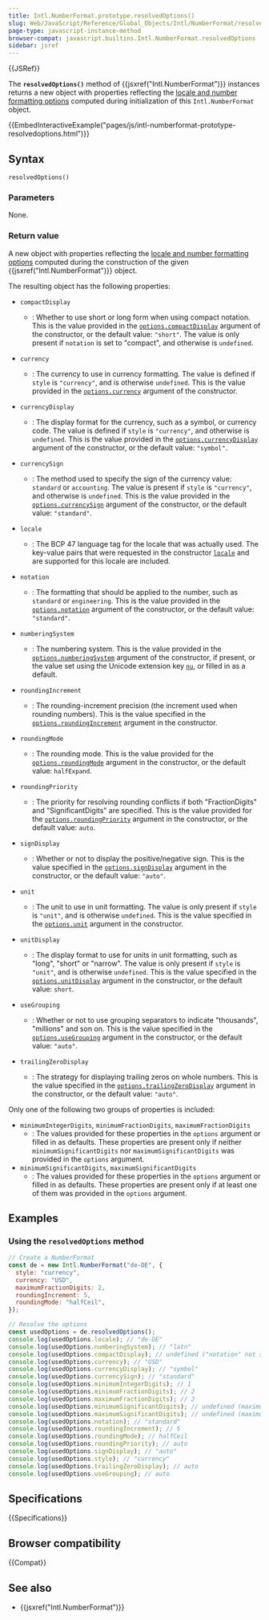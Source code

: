```yaml
---
title: Intl.NumberFormat.prototype.resolvedOptions()
slug: Web/JavaScript/Reference/Global_Objects/Intl/NumberFormat/resolvedOptions
page-type: javascript-instance-method
browser-compat: javascript.builtins.Intl.NumberFormat.resolvedOptions
sidebar: jsref
---
```


{{JSRef}}

The **`resolvedOptions()`** method of {{jsxref("Intl.NumberFormat")}} instances returns a new object with properties reflecting the [locale and number formatting options](/en-US/docs/Web/JavaScript/Reference/Global_Objects/Intl/NumberFormat/NumberFormat#parameters) computed during initialization of this `Intl.NumberFormat` object.

{{EmbedInteractiveExample("pages/js/intl-numberformat-prototype-resolvedoptions.html")}}

## Syntax

```js-nolint
resolvedOptions()
```

### Parameters

None.

### Return value

A new object with properties reflecting the [locale and number formatting options](/en-US/docs/Web/JavaScript/Reference/Global_Objects/Intl/NumberFormat/NumberFormat#parameters) computed during the construction of the given {{jsxref("Intl.NumberFormat")}} object.

The resulting object has the following properties:

- `compactDisplay`
  - : Whether to use short or long form when using compact notation.
    This is the value provided in the [`options.compactDisplay`](/en-US/docs/Web/JavaScript/Reference/Global_Objects/Intl/NumberFormat/NumberFormat#compactdisplay) argument of the constructor, or the default value: `"short"`.
    The value is only present if `notation` is set to "compact", and otherwise is `undefined`.
- `currency`
  - : The currency to use in currency formatting.
    The value is defined if `style` is `"currency"`, and is otherwise `undefined`.
    This is the value provided in the [`options.currency`](/en-US/docs/Web/JavaScript/Reference/Global_Objects/Intl/NumberFormat/NumberFormat#currency) argument of the constructor.
- `currencyDisplay`
  - : The display format for the currency, such as a symbol, or currency code.
    The value is defined if `style` is `"currency"`, and otherwise is `undefined`.
    This is the value provided in the [`options.currencyDisplay`](/en-US/docs/Web/JavaScript/Reference/Global_Objects/Intl/NumberFormat/NumberFormat#currencydisplay) argument of the constructor, or the default value: `"symbol"`.
- `currencySign`
  - : The method used to specify the sign of the currency value: `standard` or `accounting`.
    The value is present if `style` is `"currency"`, and otherwise is `undefined`.
    This is the value provided in the [`options.currencySign`](/en-US/docs/Web/JavaScript/Reference/Global_Objects/Intl/NumberFormat/NumberFormat#currencysign) argument of the constructor, or the default value: `"standard"`.
- `locale`
  - : The BCP 47 language tag for the locale that was actually used.
    The key-value pairs that were requested in the constructor [`locale`](/en-US/docs/Web/JavaScript/Reference/Global_Objects/Intl/NumberFormat/NumberFormat#local) and are supported for this locale are included.
- `notation`
  - : The formatting that should be applied to the number, such as `standard` or `engineering`.
    This is the value provided in the [`options.notation`](/en-US/docs/Web/JavaScript/Reference/Global_Objects/Intl/NumberFormat/NumberFormat#notation) argument of the constructor, or the default value: `"standard"`.
- `numberingSystem`
  - : The numbering system.
    This is the value provided in the [`options.numberingSystem`](/en-US/docs/Web/JavaScript/Reference/Global_Objects/Intl/NumberFormat/NumberFormat#numberingsystem) argument of the constructor, if present, or the value set using the Unicode extension key [`nu`](/en-US/docs/Web/JavaScript/Reference/Global_Objects/Intl/NumberFormat/NumberFormat#nu), or filled in as a default.
- `roundingIncrement`
  - : The rounding-increment precision (the increment used when rounding numbers).
    This is the value specified in the [`options.roundingIncrement`](/en-US/docs/Web/JavaScript/Reference/Global_Objects/Intl/NumberFormat/NumberFormat#roundingincrement) argument in the constructor.
- `roundingMode`
  - : The rounding mode.
    This is the value provided for the [`options.roundingMode`](/en-US/docs/Web/JavaScript/Reference/Global_Objects/Intl/NumberFormat/NumberFormat#roundingmode) argument in the constructor, or the default value: `halfExpand`.
- `roundingPriority`
  - : The priority for resolving rounding conflicts if both "FractionDigits" and "SignificantDigits" are specified.
    This is the value provided for the [`options.roundingPriority`](/en-US/docs/Web/JavaScript/Reference/Global_Objects/Intl/NumberFormat/NumberFormat#roundingpriority) argument in the constructor, or the default value: `auto`.
- `signDisplay`
  - : Whether or not to display the positive/negative sign.
    This is the value specified in the [`options.signDisplay`](/en-US/docs/Web/JavaScript/Reference/Global_Objects/Intl/NumberFormat/NumberFormat#signdisplay) argument in the constructor, or the default value: `"auto"`.
- `unit`
  - : The unit to use in unit formatting.
    The value is only present if `style` is `"unit"`, and is otherwise `undefined`.
    This is the value specified in the [`options.unit`](/en-US/docs/Web/JavaScript/Reference/Global_Objects/Intl/NumberFormat/NumberFormat#unit) argument in the constructor.
- `unitDisplay`

  - : The display format to use for units in unit formatting, such as "long", "short" or "narrow".
    The value is only present if `style` is `"unit"`, and is otherwise `undefined`.
    This is the value specified in the [`options.unitDisplay`](/en-US/docs/Web/JavaScript/Reference/Global_Objects/Intl/NumberFormat/NumberFormat#unitdisplay) argument in the constructor, or the default value: `short`.

- `useGrouping`
  - : Whether or not to use grouping separators to indicate "thousands", "millions" and son on.
    This is the value specified in the [`options.useGrouping`](/en-US/docs/Web/JavaScript/Reference/Global_Objects/Intl/NumberFormat/NumberFormat#usegrouping) argument in the constructor, or the default value: `"auto"`.
- `trailingZeroDisplay`
  - : The strategy for displaying trailing zeros on whole numbers.
    This is the value specified in the [`options.trailingZeroDisplay`](/en-US/docs/Web/JavaScript/Reference/Global_Objects/Intl/NumberFormat/NumberFormat#trailingzerodisplay) argument in the constructor, or the default value: `"auto"`.

Only one of the following two groups of properties is included:

- `minimumIntegerDigits`, `minimumFractionDigits`, `maximumFractionDigits`
  - : The values provided for these properties in the `options` argument or filled in as defaults.
    These properties are present only if neither `minimumSignificantDigits` nor `maximumSignificantDigits` was provided in the `options` argument.
- `minimumSignificantDigits`, `maximumSignificantDigits`
  - : The values provided for these properties in the `options` argument or filled in as defaults.
    These properties are present only if at least one of them was provided in the `options` argument.

## Examples

### Using the `resolvedOptions` method

```js
// Create a NumberFormat
const de = new Intl.NumberFormat("de-DE", {
  style: "currency",
  currency: "USD",
  maximumFractionDigits: 2,
  roundingIncrement: 5,
  roundingMode: "halfCeil",
});

// Resolve the options
const usedOptions = de.resolvedOptions();
console.log(usedOptions.locale); // "de-DE"
console.log(usedOptions.numberingSystem); // "latn"
console.log(usedOptions.compactDisplay); // undefined ("notation" not set to "compact")
console.log(usedOptions.currency); // "USD"
console.log(usedOptions.currencyDisplay); // "symbol"
console.log(usedOptions.currencySign); // "standard"
console.log(usedOptions.minimumIntegerDigits); // 1
console.log(usedOptions.minimumFractionDigits); // 2
console.log(usedOptions.maximumFractionDigits); // 2
console.log(usedOptions.minimumSignificantDigits); // undefined (maximumFractionDigits is set)
console.log(usedOptions.maximumSignificantDigits); // undefined (maximumFractionDigits is set)
console.log(usedOptions.notation); // "standard"
console.log(usedOptions.roundingIncrement); // 5
console.log(usedOptions.roundingMode); // halfCeil
console.log(usedOptions.roundingPriority); // auto
console.log(usedOptions.signDisplay); // "auto"
console.log(usedOptions.style); // "currency"
console.log(usedOptions.trailingZeroDisplay); // auto
console.log(usedOptions.useGrouping); // auto
```

## Specifications

{{Specifications}}

## Browser compatibility

{{Compat}}

## See also

- {{jsxref("Intl.NumberFormat")}}
